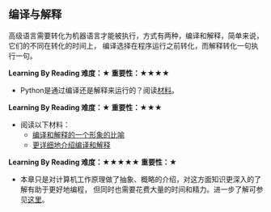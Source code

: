 ## 编译与解释

高级语言需要转化为机器语言才能被执行，方式有两种，编译和解释，简单来说，它们的不同在转化的时间上，
编译选择在程序运行之前转化，而解释转化一句执行一句。

**Learning By Reading 难度：★ 重要性：★★★★**
- Python是通过编译还是解释来运行的？阅读[材料](https://www.cnblogs.com/nucdy/p/7736116.html)。

**Learning By Reading 难度：★ 重要性：★★★**
- 阅读以下材料：
  - [编译和解释的一个形象的比喻](https://www.zhihu.com/question/21486706/answer/32975999)
  - [更详细地介绍编译和解释](http://alexyyek.github.io/2015/01/08/CompileAndInterpreter/)

**Learning By Reading 难度：★★★★★ 重要性：★**
- 本章只是对计算机工作原理做了抽象、概略的介绍，对这方面知识更深入的了解有助于更好地编程，
但同时也需要花费大量的时间和精力。进一步了解可参见[这里](https://zhuanlan.zhihu.com/xiao-jing-mo/19959253)。
